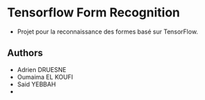 # Tensorflow Form Recognition

- Projet pour la reconnaissance des formes basé sur TensorFlow. 

## Authors
- Adrien DRUESNE
- Oumaima EL KOUFI
- Said YEBBAH
- 
